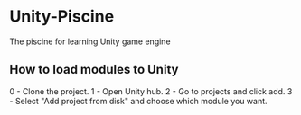 # Unity-Piscine
The piscine for learning Unity game engine

## How to load modules to Unity
0 - Clone the project.
1 - Open Unity hub.
2 - Go to projects and click add.
3 - Select "Add project from disk" and choose which module you want.
